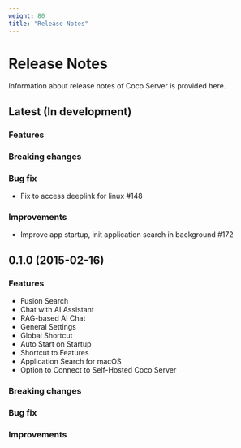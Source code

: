 ```yaml
---
weight: 80
title: "Release Notes"
---
```


# Release Notes

Information about release notes of Coco Server is provided here.

## Latest (In development)

### Features
### Breaking changes
### Bug fix
- Fix to access deeplink for linux #148

### Improvements
- Improve app startup, init application search in background #172

## 0.1.0 (2015-02-16)

### Features
- Fusion Search
- Chat with AI Assistant 
- RAG-based AI Chat
- General Settings
- Global Shortcut
- Auto Start on Startup
- Shortcut to Features
- Application Search for macOS
- Option to Connect to Self-Hosted Coco Server

### Breaking changes

### Bug fix

### Improvements


